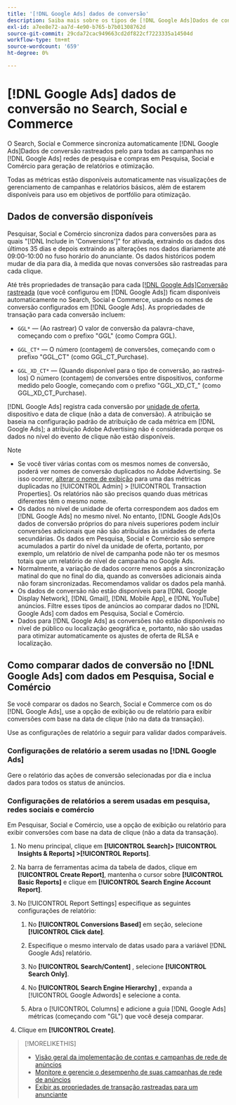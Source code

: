 ```yaml
---
title: '[!DNL Google Ads] dados de conversão'
description: Saiba mais sobre os tipos de [!DNL Google Ads]Dados de conversão rastreados pelo disponíveis no Search, Social e Commerce.
exl-id: a7ee8e72-aa7d-4e90-b765-b7b01308762d
source-git-commit: 29cda72cac949663cd2df822cf7223335a14504d
workflow-type: tm+mt
source-wordcount: '659'
ht-degree: 0%

---
```


# [!DNL Google Ads] dados de conversão no Search, Social e Commerce

O Search, Social e Commerce sincroniza automaticamente [!DNL Google Ads]Dados de conversão rastreados pelo para todas as campanhas no [!DNL Google Ads] redes de pesquisa e compras em Pesquisa, Social e Comércio para geração de relatórios e otimização.

Todas as métricas estão disponíveis automaticamente nas visualizações de gerenciamento de campanhas e relatórios básicos, além de estarem disponíveis para uso em objetivos de portfólio para otimização.

## Dados de conversão disponíveis

Pesquisar, Social e Comércio sincroniza dados para conversões para as quais &quot;[!DNL Include in 'Conversions']&quot; for ativada, extraindo os dados dos últimos 35 dias e depois extraindo as alterações nos dados diariamente até 09:00-10:00 no fuso horário do anunciante. Os dados históricos podem mudar de dia para dia, à medida que novas conversões são rastreadas para cada clique.

Até três propriedades de transação para cada [[!DNL Google Ads]Conversão rastreada](https://support.google.com/google-ads/answer/4677036) (que você configurou em [!DNL Google Ads]) ficam disponíveis automaticamente no Search, Social e Commerce, usando os nomes de conversão configurados em [!DNL Google Ads]. As propriedades de transação para cada conversão incluem:

* `GGL*` — (Ao rastrear) O valor de conversão da palavra-chave, começando com o prefixo &quot;GGL&quot; (como Compra GGL).

* `GGL_CT*` — O número (contagem) de conversões, começando com o prefixo &quot;GGL_CT&quot; (como GGL_CT_Purchase).

* `GGL_XD_CT*` — (Quando disponível para o tipo de conversão, ao rastreá-los) O número (contagem) de conversões entre dispositivos, conforme medido pelo Google, começando com o prefixo &quot;GGL_XD_CT_&quot; (como GGL_XD_CT_Purchase).

[!DNL Google Ads] registra cada conversão por [unidade de oferta](/help/search-social-commerce/glossary.md#a-b), dispositivo e data de clique (não a data de conversão). A atribuição se baseia na configuração padrão de atribuição de cada métrica em [!DNL Google Ads]; a atribuição Adobe Advertising não é considerada porque os dados no nível do evento de clique não estão disponíveis.

>[!NOTE]
>
>* Se você tiver várias contas com os mesmos nomes de conversão, poderá ver nomes de conversão duplicados no Adobe Advertising. Se isso ocorrer, [alterar o nome de exibição](/help/search-social-commerce/admin/transaction-properties/transaction-property-edit-display-name.md) para uma das métricas duplicadas no [!UICONTROL Admin] > [!UICONTROL Transaction Properties]. Os relatórios não são precisos quando duas métricas diferentes têm o mesmo nome.
>* Os dados no nível de unidade de oferta correspondem aos dados em [!DNL Google Ads] no mesmo nível. No entanto, [!DNL Google Ads]Os dados de conversão próprios do para níveis superiores podem incluir conversões adicionais que não são atribuídas às unidades de oferta secundárias. Os dados em Pesquisa, Social e Comércio são sempre acumulados a partir do nível da unidade de oferta, portanto, por exemplo, um relatório de nível de campanha pode não ter os mesmos totais que um relatório de nível de campanha no Google Ads.
>* Normalmente, a variação de dados ocorre menos após a sincronização matinal do que no final do dia, quando as conversões adicionais ainda não foram sincronizadas. Recomendamos validar os dados pela manhã.
>* Os dados de conversão não estão disponíveis para [!DNL Google Display Network], [!DNL Gmail], [!DNL Mobile App], e [!DNL YouTube] anúncios. Filtre esses tipos de anúncios ao comparar dados no [!DNL Google Ads] com dados em Pesquisa, Social e Comércio.
>* Dados para [!DNL Google Ads] as conversões não estão disponíveis no nível de público ou localização geográfica e, portanto, não são usadas para otimizar automaticamente os ajustes de oferta de RLSA e localização.

## Como comparar dados de conversão no [!DNL Google Ads] com dados em Pesquisa, Social e Comércio

Se você comparar os dados no Search, Social e Commerce com os do [!DNL Google Ads], use a opção de exibição ou de relatório para exibir conversões com base na data de clique (não na data da transação).

Use as configurações de relatório a seguir para validar dados comparáveis.

### Configurações de relatório a serem usadas no [!DNL Google Ads]

Gere o relatório das ações de conversão selecionadas por dia e inclua dados para todos os status de anúncios.

<!-- 

1. In the main toolbar, select **[!DNL Reports] > [!DNL Report]**.

1. Select **[!DNL + Custom] > [!DNL Table]**.

1. From the left pane, specify the rows and columns in the report:
   
   1. Search for the **[!DNL Day]** field and it drag to the [!DNL Row] section.

   1. Search for the **[!DNL All conv].** field and it drag to the [!DNL Column] section.

   1. Search for the **[!DNL Conversion action]** field and it drag to the [!DNL Column] section.

1. In the report settings toolbar, select **[!DNL Filter] > [!DNL Ad status]**, and then select all boxes.

1. In the report settings toolbar, select **[!DNL Download] > [!DNL Excel .csv]**.

-->

### Configurações de relatórios a serem usadas em pesquisa, redes sociais e comércio

Em Pesquisar, Social e Comércio, use a opção de exibição ou relatório para exibir conversões com base na data de clique (não a data da transação).

1. No menu principal, clique em **[!UICONTROL Search]> [!UICONTROL Insights & Reports] >[!UICONTROL Reports]**.

1. Na barra de ferramentas acima da tabela de dados, clique em **[!UICONTROL Create Report]**, mantenha o cursor sobre **[!UICONTROL Basic Reports]** e clique em **[!UICONTROL Search Engine Account Report]**.

1. No [!UICONTROL Report Settings] especifique as seguintes configurações de relatório:

   1. No **[!UICONTROL Conversions Based]** em seção, selecione **[!UICONTROL Click date]**.

   1. Especifique o mesmo intervalo de datas usado para a variável [!DNL Google Ads] relatório.

   1. No **[!UICONTROL Search/Content]** , selecione **[!UICONTROL Search Only]**.

   1. No **[!UICONTROL Search Engine Hierarchy]** , expanda a [!UICONTROL Google Adwords] e selecione a conta.

   1. Abra o [!UICONTROL Columns] e adicione a guia [!DNL Google Ads] métricas (começando com &quot;GL&quot;) que você deseja comparar.

1. Clique em **[!UICONTROL Create]**.

>[!MORELIKETHIS]
>
>* [Visão geral da implementação de contas e campanhas de rede de anúncios](campaign-implemention-overview.md)
>* [Monitore e gerencie o desempenho de suas campanhas de rede de anúncios](monitor-performance-campaigns.md)
>* [Exibir as propriedades de transação rastreadas para um anunciante](/help/search-social-commerce/admin/transaction-properties/transaction-property-view-tracked.md)
